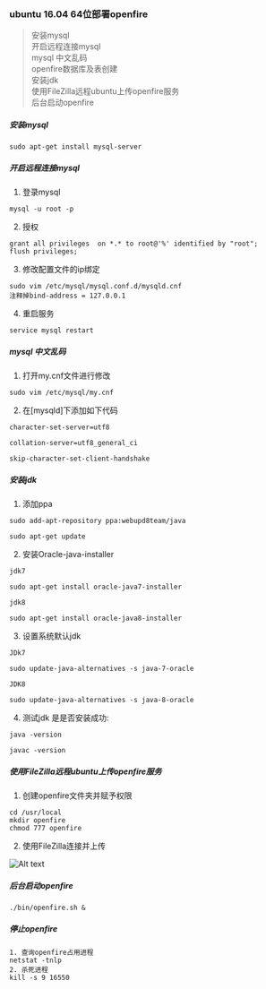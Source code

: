 ### ubuntu 16.04 64位部署openfire
> 安装mysql <br>
> 开启远程连接mysql <br>
> mysql 中文乱码 <br>
> openfire数据库及表创建 <br>
> 安装jdk <br>
> 使用FileZilla远程ubuntu上传openfire服务<br>
> 后台启动openfire<br>


##### 安装mysql
```
sudo apt-get install mysql-server

```
##### 开启远程连接mysql

1. 登录mysql
```
mysql -u root -p
```
2. 授权
```
grant all privileges  on *.* to root@'%' identified by "root";
flush privileges;
```

3. 修改配置文件的ip绑定
```
sudo vim /etc/mysql/mysql.conf.d/mysqld.cnf
注释掉bind-address = 127.0.0.1
```
4. 重启服务
```
service mysql restart
```

##### mysql 中文乱码

1. 打开my.cnf文件进行修改
```
sudo vim /etc/mysql/my.cnf
```
2. 在[mysqld]下添加如下代码
```
character-set-server=utf8

collation-server=utf8_general_ci

skip-character-set-client-handshake
```


##### 安装jdk
1. 添加ppa
```
sudo add-apt-repository ppa:webupd8team/java

sudo apt-get update
```
2. 安装Oracle-java-installer
```
jdk7

sudo apt-get install oracle-java7-installer

jdk8

sudo apt-get install oracle-java8-installer

```
3. 设置系统默认jdk
```
JDk7

sudo update-java-alternatives -s java-7-oracle

JDK8

sudo update-java-alternatives -s java-8-oracle
```
4. 测试jdk 是是否安装成功:
```
java -version

javac -version
```

##### 使用FileZilla远程ubuntu上传openfire服务
1. 创建openfire文件夹并赋予权限
```
cd /usr/local
mkdir openfire
chmod 777 openfire
```
2. 使用FileZilla连接并上传

![Alt text][filezilla]

##### 后台启动openfire

```
./bin/openfire.sh &
```

##### 停止openfire

```
1. 查询openfire占用进程
netstat -tnlp
2. 杀死进程
kill -s 9 16550

```





[filezilla]:https://github.com/GepengCn/tonglian-openfire/blob/master/images/filezilla.png?raw=true
